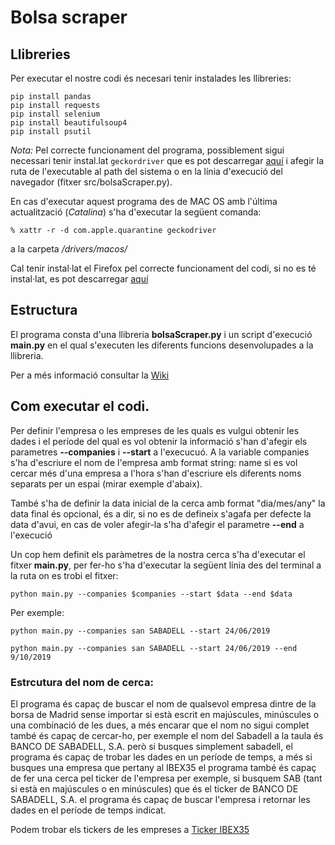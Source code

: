 # Bolsa scraper

## Llibreries

Per executar el nostre codi és necesari tenir instalades les llibreries:

```
pip install pandas
pip install requests
pip install selenium
pip install beautifulsoup4
pip install psutil
```
*Nota:* Pel correcte funcionament del programa, possiblement sigui necessari tenir instal.lat `geckordriver` que es pot descarregar [aquí](https://github.com/mozilla/geckodriver/releases) i afegir la ruta de l'executable al path del sistema o en la línia d'execució del navegador (fitxer src/bolsaScraper.py).

En cas d'executar aquest programa des de MAC OS amb l'última actualització (*Catalina*) s'ha d'executar la següent comanda:
```
% xattr -r -d com.apple.quarantine geckodriver
```
a la carpeta */drivers/macos/*

Cal tenir instal·lat el Firefox pel correcte funcionament del codi, si no es té instal·lat, es pot descarregar [aquí](https://www.mozilla.org/es-ES/firefox/new/)

## Estructura

El programa consta d'una llibreria **bolsaScraper.py** i un script d'execució **main.py** en el qual s'executen les diferents funcions desenvolupades a la llibreria.

Per a més informació consultar la [Wiki](https://github.com/alaverma/web-scraping-uoc/wiki/Pr%C3%A0ctica-1:-Web-Scraping)

## Com executar el codi.

Per definir l'empresa o les empreses de les quals es vulgui obtenir les dades i el període del qual es vol obtenir la informació s'han d'afegir els parametres **--companies** i **--start** a l'execucuó. A la variable companies s'ha d'escriure el nom de l'empresa amb format string: name si es vol cercar més d'una empresa a l'hora s'han d'escriure els diferents noms separats per un espai (mirar exemple d'abaix).

També s'ha de definir la data inicial de la cerca amb format "dia/mes/any" la data final és opcional, és a dir, si no es de defineix s'agafa per defecte la data d'avui, en cas de voler afegir-la s'ha d'afegir el parametre **--end** a l'execució

Un cop hem definit els paràmetres de la nostra cerca s'ha d'executar el fitxer **main.py**, per fer-ho s'ha d'executar la següent línia des del terminal a la ruta on es trobi el fitxer:

```
python main.py --companies $companies --start $data --end $data
```

Per exemple:

```
python main.py --companies san SABADELL --start 24/06/2019

python main.py --companies san SABADELL --start 24/06/2019 --end 9/10/2019
```

### Estrcutura del nom de cerca:
El programa és capaç de buscar el nom de qualsevol empresa dintre de la borsa de Madrid sense importar si està escrit en majúscules, minúscules o una combinació de les dues, a més encarar que el nom no sigui complet també és capaç de cercar-ho, per exemple el nom del Sabadell a la taula és BANCO DE SABADELL, S.A. però si busques simplement sabadell, el programa és capaç de trobar les dades en un període de temps, a més si busques una empresa que pertany al IBEX35 el programa també és capaç de fer una cerca pel ticker de l'empresa per exemple, si busquem SAB (tant si està en majúscules o en minúscules) que és el ticker de BANCO DE SABADELL, S.A. el programa és capaç de buscar l'empresa i retornar les dades en el període de temps indicat.

Podem trobar els tickers de les empreses a [Ticker IBEX35](https://es.wikipedia.org/wiki/IBEX_35)
